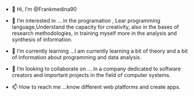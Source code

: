 - 👋 Hi, I’m @Frankmedina90
- 👀 I’m interested in ... in the programation , Lear programming language,Understand the capacity for creativity, also in the bases of research methodologies, in training myself more in the analysis and synthesis of information.

- 🌱 I’m currently learning ...I am currently learning a bit of theory and a bit of information about programming and data analysis.
- 💞️ I’m looking to collaborate on ... in a company dedicated to software creators and important projects in the field of computer systems.
- 📫 How to reach me ...know different web platforms and create apps.

<!---
Frankmedina90/Frankmedina90 is a ✨ special ✨ repository because its `README.md` (this file) appears on your GitHub profile.
You can click the Preview link to take a look at your changes.
--->

